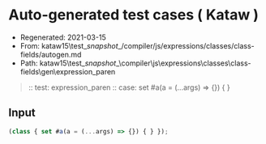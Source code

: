 # Auto-generated test cases ( Kataw )
- Regenerated: 2021-03-15
- From: kataw15\test\__snapshot__/compiler/js/expressions/classes/class-fields/autogen.md
- Path: kataw15\test\__snapshot__\compiler\js\expressions\classes\class-fields\gen\expression_paren
> :: test: expression_paren
> :: case: set #a(a = (...args) => {}) { }
## Input

`````js
(class { set #a(a = (...args) => {}) { } });
`````
